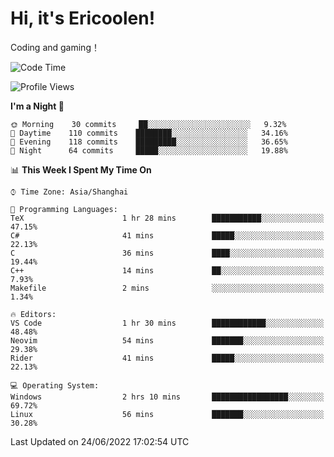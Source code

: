 # Hi, it's Ericoolen!
Coding and gaming！

<!--START_SECTION:waka-->
![Code Time](http://img.shields.io/badge/Code%20Time-319%20hrs%2048%20mins-blue)

![Profile Views](http://img.shields.io/badge/Profile%20Views-0-blue)

**I'm a Night 🦉** 

```text
🌞 Morning    30 commits     ██░░░░░░░░░░░░░░░░░░░░░░░   9.32% 
🌆 Daytime    110 commits    ████████░░░░░░░░░░░░░░░░░   34.16% 
🌃 Evening    118 commits    █████████░░░░░░░░░░░░░░░░   36.65% 
🌙 Night      64 commits     █████░░░░░░░░░░░░░░░░░░░░   19.88%

```


📊 **This Week I Spent My Time On** 

```text
⌚︎ Time Zone: Asia/Shanghai

💬 Programming Languages: 
TeX                      1 hr 28 mins        ███████████░░░░░░░░░░░░░░   47.15% 
C#                       41 mins             █████░░░░░░░░░░░░░░░░░░░░   22.13% 
C                        36 mins             ████░░░░░░░░░░░░░░░░░░░░░   19.44% 
C++                      14 mins             ██░░░░░░░░░░░░░░░░░░░░░░░   7.93% 
Makefile                 2 mins              ░░░░░░░░░░░░░░░░░░░░░░░░░   1.34%

🔥 Editors: 
VS Code                  1 hr 30 mins        ████████████░░░░░░░░░░░░░   48.48% 
Neovim                   54 mins             ███████░░░░░░░░░░░░░░░░░░   29.38% 
Rider                    41 mins             █████░░░░░░░░░░░░░░░░░░░░   22.13%

💻 Operating System: 
Windows                  2 hrs 10 mins       █████████████████░░░░░░░░   69.72% 
Linux                    56 mins             ███████░░░░░░░░░░░░░░░░░░   30.28%

```


 Last Updated on 24/06/2022 17:02:54 UTC
<!--END_SECTION:waka-->

